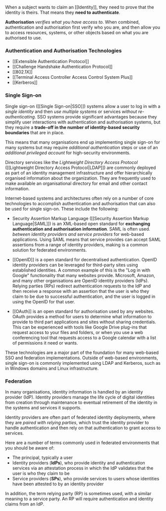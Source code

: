 
When a subject wants to claim an [[Identity]], they need to prove that the identity is theirs. That means they **need to authenticate**.

**Authorisation** *verifies what you have access to*. When combined, authentication and authorisation first verify who you are, and then allow you to access resources, systems, or other objects based on what you are authorised to use.

### Authentication and Authorisation Technologies

- [[Extensible Authentication Protocol]]
- [[Challenge Handshake Authentication Protocol]]
- [[802.1X]]
- [[Terminal Access Controller Access Control System Plus]]
- [[Kerberos]]

### Single Sign-on

Single sign-on ([[Single Sign-on|SSO]]) systems allow a user to log in with a *single identity* and then *use multiple systems* or services *without re-authenticating*. SSO systems provide significant advantages because they simplify user interactions with authentication and authorisation systems, but they require a **trade-off in the number of identity-based security boundaries** that are in place.

This means that many organisations end up implementing single sign-on for many systems but may require *additional authentication* steps or use of an *additional privileged account* for high-security environments.

Directory services like the *Lightweight Directory Access Protocol* ([[Lightweight Directory Access Protocol|LDAP]]) are commonly deployed as part of an identity management infrastructure and offer hierarchically organised information about the organization. They are frequently used to make available an organisational directory for email and other contact information.

Internet-based systems and architectures often rely on a number of core technologies to accomplish authentication and authorisation that can also be used for single sign-on. These include the following:

- Security Assertion Markup Language ([[Security Assertion Markup Language|SAML]]) is an XML-based open standard for **exchanging authentication and authorisation information**. SAML is often used. *between identity providers and service providers* for web-based applications. Using SAML means that service provides can accept SAML assertions from a range of identity providers, making is a common solution for federated environments.
  
- [[OpenID]] is a open standard for decentralised authentication. OpenID identity providers can be leveraged for third-party sites using established identities. A common example of this is the "Log in with Google" functionality that many websites provide. Microsoft, Amazon, and many other organisations are OpenID identity providers (IdPs). Relying parties (RPs) redirect authentication requests to the IdP and then receive a response with an assertion that the user is who they claim to be due to successful authentication, and the user is logged in using the OpenID for that user.
  
- [[OAuth]] is an open standard for authorisation used by any websites. OAuth provides a method for users to determine what information to provide to third part applications and sites without sharing credentials. This can be experienced with tools like Google Drive plug-ins that request access to your files and folders, or when you use a web conferencing tool that requests access to a Google calendar with a list of permissions it need or wants.

These technologies are a major part of the foundation for many web-based SSO and federation implementations. Outside of web-based environments, single sign-on is commonly implemented using LDAP and Kerberos, such as in Windows domains and Linux infrastructure. 

### Federation

In many organisations, identity information is handled by an identity provider (IdP). Identity providers manage the life cycle of digital identities from creation through maintenance to eventual retirement of the identity in the systems and services it supports.

Identity providers are often part of federated identity deployments, where they are *paired with relying parties*, which trust the identity provider to handle authentication and then rely on that authentication to grant access to services.

Here are a number of terms commonly used in federated environments that you should be aware of:

- The principal, typically a user 
- Identity providers (**IdPs**), who provide identity and authentication services via an attestation process in which the IdP validates that the user is who they claim to be
- Service providers (**SPs**), who provide services to users whose identities have been attested to by an identity provider 

In addition, the term relying party (RP) is sometimes used, with a similar meaning to a service party. An RP will require authentication and identity claims from an IdP.
